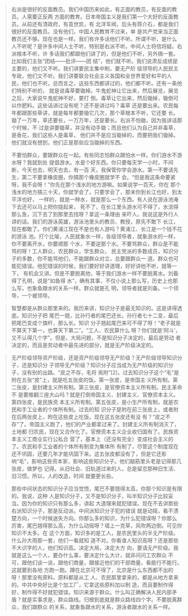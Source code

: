 > 右派是很好的反面教员。我们中国历来如此，有正面的教员，有反面的教员。人需要正反两 方面的教育。日本帝国主义是我们第一个大好的反面教员。从前还有清政府，有袁世凯，有 北洋军阀，后头有蒋介石，都是我们很好的反面教员。没有他们，中国人民教育不过来，单 是共产党来当正面教员还不够。现在也是一样。我们有许多话他们不听。所谓不听，是什么 人不听呢？是许多中间人士不听，特别是右派不听。中间人士将信将疑。右派根本不听，许 多话我们都跟他们讲了的，但是他们不听，另外搞一套。比如我们主张“团结——批评——团 结”，他们就不听。我们说肃反成绩是主要的，他们又不听。我们讲要民主集中制，要无产阶 级领导的人民民主专政，他们又不听。我们讲要联合社会主义各国和全世界爱好和平的人 民，他们也不听。总而言之，这些东西都讲过的，他们都不听。还有一条他们特别不听的， 就是说毒草要锄掉。牛鬼蛇神让它出来，然后展览，展览之后，大家说牛鬼蛇神不好，要打 倒。毒草让它出来，然后锄掉，锄倒可以作肥料。这些话讲过没有呢？还不是讲过吗？毒草 还是要出来。农民每年都跟那些草讲，就是每年都要锄它几次，那个草根本不听，它还要 长。锄了一万年，草还要长，一万万年，还是要长。右派不怕锄，因为我讲话那个时候，不 过是讲要锄草，并没有动手锄；而且他们认为自己并非毒草，是香花，我们这些人是毒草， 他们并不是应当锄掉的，而要把我们锄掉。他们就没有想到，他们正是那些应当锄掉的东西。

> 不要怕群众，要跟群众在一起。有些同志怕群众跟怕水一样。你们游水不游水呀？我就到处 提倡游水。水是个好东西。你只要每天学一小时，不间断，今天也去，明天也去，有一百 天，我保管你学会游水。第一不要请先生，第二不要拿橡皮圈，你搞那个橡皮圈就学不 会。“但是我这条命要紧呀，我不会呀！”你先在那个浅水的地方游嘛。如果说学一百天，你在 那个浅水的地方搞三十天，你就学会了。只要学会了，那末你到长江也好，到太平洋也好， 一样的，就是一种水，就是那么一个东西。有人说在游泳池淹下去还可以马上把你提起来， 死不了，在长江里头游水可不得了，水流得那么急，沉下去了到那里去找呀？拿这一条理由 来吓人。我说这是外行人讲的话。我们的游泳英雄，游泳池里头的教员、教授，原先不敢下 长江，现在都敢了。你们黄浦江现在不是也有人游吗？黄浦江、长江是一个钱不花的游泳 池。打个比喻，人民就象水一样，各级领导者，就象游水的一样，你不要离开水，你要顺那 个水，不要逆那个水。不要骂群众，群众是不能骂的呀！工人群众，农民群众，学生群众， 民主党派的多数成员，知识分子的多数，你不能骂他们，不能跟群众对立，总要跟群众一 道。群众也可能犯错误。他犯错误的时候，我们要好好讲道理，好好讲他不听，就等一下， 有机会又讲。但是不要脱离他，等于我们游水一样不要脱离水。刘备得了孔明，说是“如鱼得 水”，确有其事，不仅小说上那么写，历史上也那么写，也象鱼跟水的关系一样。群众就是孔 明，领导者就是刘备。一个领导，一个被领导。 
 
> 智慧都是从群众那里来的。我历来讲，知识分子是最无知识的。这是讲得透底。知识分子把 尾巴一翘，比孙行者的尾巴还长。孙行者七十二变，最后把尾巴变成个旗杆，那么长。知识 分子翘起尾巴来可不得了呀！“老子就是不算天下第一，也算天下第二”。“工人、农民算什么 呀？你们就是‘阿斗’，又不认得几个字”。但是，大局问题，不是知识分子决定的，最后是劳动 者决定的，而且是劳动者中最先进的部分，就是无产阶级决定的。 
 
> 无产阶级领导资产阶级，还是资产阶级领导无产阶级？无产阶级领导知识分子，还是知识分 子领导无产阶级？知识分子应当成为无产阶级的知识分子，没有别的出路。“皮之不存，毛将 焉附”[2]，过去知识分子这个“毛”是附在五张“皮”上，就是吃五张皮的饭。第一张皮，是帝国主 义所有制。第二张皮，是封建主义所有制。第三张皮，是官僚资本主义所有制。民主革命不 是要推翻三座大山吗？就是打倒帝国主义、封建主义、官僚资本主义。第四张皮，是民族资 本主义所有制。第五张皮，是小生产所有制，就是农民和手工业者的个体所有制。过去的知 识分子是附在前三张皮上，或者附在后两张皮上，附在这些皮上吃饭。现在这五张皮还有没 有？“皮之不存”了。帝国主义跑了，他们的产业都拿过来了。封建主义所有制消灭了，土地都 归农民，现在又合作化了。官僚资本主义企业收归国有了。民族资本主义工商业实行公私合 营了，基本上（还没有完全）变成社会主义的了。农民和手工业者的个体所有制变为集体所 有制了，尽管这个制度现在还不巩固，还要几年才能巩固下来。这五张皮都没有了，但是它还影响“毛”，影响这些资本家，影响这些知识分子。他们脑筋里头老是记得那几张皮，做梦也 记得。从旧社会、旧轨道过来的人，总是留恋那种旧生活、旧习惯。所以，人的改造，时间 就要更长些。

> 那些中间状态的知识分子应当觉悟，尾巴不要翘得太高，你那个知识是有限的。我说，这种 人是知识分子，又不是知识分子，叫半知识分子比较妥当。因为你的知识只有那么多，讲起 大道理来就犯错误。现在不去讲那些右派知识分子，那是反动派。中间派知识分子犯的错误 就是动摇，看不清楚方向，一个时候迷失方向。你那么多的知识，为什么犯错误呀？你那么 厉害，尾巴翘得那么高，为什么动摇呀？墙上一克草，风吹两边倒。可见你知识不太多。在 这个方面，知识多的是工人，是农民里头的半无产阶级。什么孙大雨那一套，他们一看就知 道不对。你看谁人知识高呀？还是那些不大识字的人，他们知识高。决定大局，决定大方 向，要请无产阶级。我就是这么一个人，要办什么事，要决定什么大计，就非问问工农群众 不可，跟他们谈一谈，跟他们商量，跟接近他们的干部商量，看能行不能行。这就要到各地 方跑一跑。蹲在北京可不得了，北京是什么东西都不出的呀！那里没有原料。原料都是从工 人、农民那里拿来的，都是从地方拿来的。中共中央好比是个加工厂，它拿这些原料加以制 造，而且要制作得好，制作得不好就犯错误。知识来源于群众。什么叫正确解决人民内部矛 盾？就是实事求是，群众路线。归根到底就是群众路线四个字。不要脱离群众，我们跟群众 的关系，就象鱼跟水的关系，游泳者跟水的关系一样。